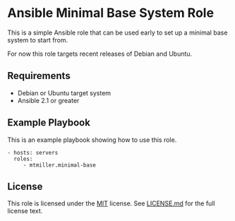 # Ansible Minimal Base System Role

This is a simple Ansible role that can be used early to set up a minimal base
system to start from.

For now this role targets recent releases of Debian and Ubuntu.

## Requirements

* Debian or Ubuntu target system
* Ansible 2.1 or greater

## Example Playbook

This is an example playbook showing how to use this role.

    - hosts: servers
      roles:
         - mtmiller.minimal-base

## License

This role is licensed under the [MIT](https://opensource.org/licenses/MIT)
license. See [LICENSE.md](LICENSE.md) for the full license text.
